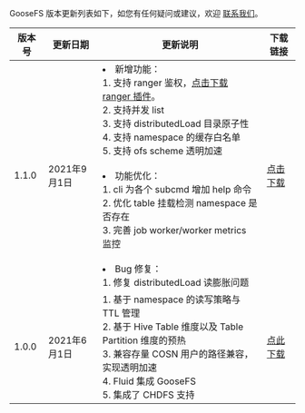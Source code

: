
GooseFS 版本更新列表如下，如您有任何疑问或建议，欢迎 [联系我们](https://cloud.tencent.com/document/product/436/37708)。

|版本号|更新日期|更新说明|下载链接|
|------|-----|------|------|
|  1.1.0   |  2021年9月1日  |  <li>新增功能：<br>1. 支持 ranger 鉴权，[点击下载 ranger 插件](https://cos-data-lake-release-1253960454.cos.ap-guangzhou.myqcloud.com/goosefs/extensions/ranger-plugin/1.0.0/release/ranger-goosefs-plugin-1.0.0.jar)。<br>2. 支持并发 list <br>3. 支持 distributedLoad 目录原子性<br>4. 支持 namespace 的缓存白名单<br>5. 支持 ofs scheme 透明加速<br><br><li>功能优化：<br>1. cli 为各个 subcmd 增加 help 命令<br>2. 优化 table 挂载检测 namespace 是否存在<br>3. 完善 job worker/worker metrics 监控<br><br><li>Bug 修复：<br>1. 修复 distributedLoad 读膨胀问题    |     [点击下载](https://cos-data-lake-release-1253960454.cos.ap-guangzhou.myqcloud.com/goosefs/1.1.0/release/goosefs-1.1.0-bin.tar.gz)    |
|1.0.0 |  2021年6月1日  |   1. 基于 namespace 的读写策略与 TTL 管理<br>2. 基于 Hive Table 维度以及 Table Partition 维度的预热<br>3. 兼容存量 COSN 用户的路径兼容，实现透明加速<br>4. Fluid 集成 GooseFS<br>5. 集成了 CHDFS 支持   | [点此下载](https://cos-data-lake-release-1253960454.cos.ap-guangzhou.myqcloud.com/goosefs/1.0.0/release/goosefs-1.0.0-bin.tar.gz) |


